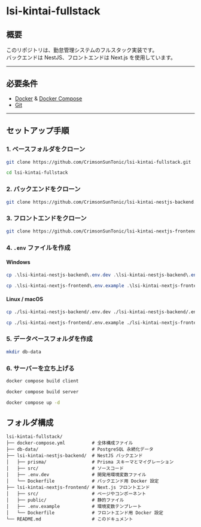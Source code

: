 # lsi-kintai-fullstack

## 概要
このリポジトリは、勤怠管理システムのフルスタック実装です。  
バックエンドは NestJS、フロントエンドは Next.js を使用しています。

---

## 必要条件

- [Docker](https://www.docker.com/) & [Docker Compose](https://docs.docker.com/compose/)
- [Git](https://git-scm.com/)

---

## セットアップ手順

### 1. ベースフォルダをクローン

```bash
git clone https://github.com/CrimsonSunTonic/lsi-kintai-fullstack.git

cd lsi-kintai-fullstack
```

### 2. バックエンドをクローン

```bash
git clone https://github.com/CrimsonSunTonic/lsi-kintai-nestjs-backend.git
```

### 3. フロントエンドをクローン

```bash
git clone https://github.com/CrimsonSunTonic/lsi-kintai-nextjs-frontend.git
```

### 4. `.env` ファイルを作成

#### Windows

```powershell
cp .\lsi-kintai-nestjs-backend\.env.dev .\lsi-kintai-nestjs-backend\.env

cp .\lsi-kintai-nextjs-frontend\.env.example .\lsi-kintai-nextjs-frontend\.env
```

#### Linux / macOS

```bash
cp ./lsi-kintai-nestjs-backend/.env.dev ./lsi-kintai-nestjs-backend/.env

cp ./lsi-kintai-nextjs-frontend/.env.example ./lsi-kintai-nextjs-frontend/.env
```

### 5. データベースフォルダを作成

```bash
mkdir db-data
```

### 6. サーバーを立ち上げる

```bash
docker compose build client

docker compose build server

docker compose up -d
```

## フォルダ構成

```
lsi-kintai-fullstack/
├── docker-compose.yml          # 全体構成ファイル
├── db-data/                    # PostgreSQL 永続化データ
├── lsi-kintai-nestjs-backend/  # NestJS バックエンド
│   ├── prisma/                 # Prisma スキーマとマイグレーション
│   ├── src/                    # ソースコード
│   ├── .env.dev                # 開発用環境変数ファイル
│   └── Dockerfile              # バックエンド用 Docker 設定
├── lsi-kintai-nextjs-frontend/ # Next.js フロントエンド
│   ├── src/                    # ページやコンポーネント
│   ├── public/                 # 静的ファイル
│   ├── .env.example            # 環境変数テンプレート
│   └── Dockerfile              # フロントエンド用 Docker 設定
└── README.md                   # このドキュメント
```